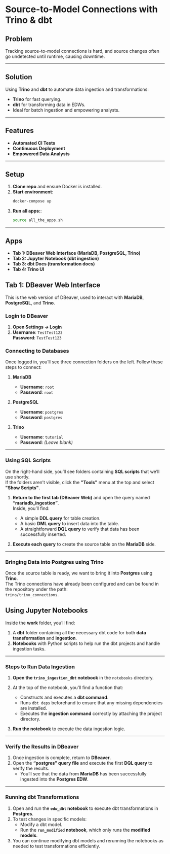 # Source-to-Model Connections with Trino & dbt

## **Problem**
Tracking source-to-model connections is hard, and source changes often go undetected until runtime, causing downtime.

---

## **Solution**
Using **Trino** and **dbt** to automate data ingestion and transformations:
- **Trino** for fast querying.
- **dbt** for transforming data in EDWs.
- Ideal for batch ingestion and empowering analysts.

---

## **Features**
- **Automated CI Tests**
- **Continuous Deployment**
- **Empowered Data Analysts**

---

## **Setup**
1. **Clone repo** and ensure Docker is installed.
2. **Start environment**:  
   ```bash
   docker-compose up
   ```
3. **Run all apps:**:
    ```bash
    source all_the_apps.sh
    ```

---

## **Apps**
- **Tab 1: DBeaver Web Interface (MariaDB, PostgreSQL, Trino)**
- **Tab 2: Jupyter Notebook (dbt ingestion)**
- **Tab 3: dbt Docs (transformation docs)**
- **Tab 4: Trino UI**

## **Tab 1: DBeaver Web Interface**

This is the web version of DBeaver, used to interact with **MariaDB**, **PostgreSQL**, and **Trino**.

### **Login to DBeaver**
1. **Open Settings → Login**  
2. **Username**: `TestTest123`  
   **Password**: `TestTest123`

### **Connecting to Databases**
Once logged in, you’ll see three connection folders on the left. Follow these steps to connect:

1. **MariaDB**  
   - **Username**: `root`  
   - **Password**: `root`

2. **PostgreSQL**  
   - **Username**: `postgres`  
   - **Password**: `postgres`

3. **Trino**  
   - **Username**: `tutorial`  
   - **Password**: *(Leave blank)*

---

### **Using SQL Scripts**
On the right-hand side, you’ll see folders containing **SQL scripts** that we’ll use shortly.  
If the folders aren’t visible, click the **"Tools"** menu at the top and select **"Show Scripts"**.

1. **Return to the first tab (DBeaver Web)** and open the query named **“mariadb_ingestion”**.  
   Inside, you’ll find:
   - A simple **DDL query** for table creation.  
   - A basic **DML query** to insert data into the table.  
   - A straightforward **DQL query** to verify that data has been successfully inserted.

2. **Execute each query** to create the source table on the **MariaDB** side.

---

### **Bringing Data into Postgres using Trino**
Once the source table is ready, we want to bring it into **Postgres** using **Trino**.  
The Trino connections have already been configured and can be found in the repository under the path:  
`trino/trino_connections`.


## **Using Jupyter Notebooks**

Inside the **work** folder, you’ll find:

1. A **dbt** folder containing all the necessary dbt code for both **data transformation** and **ingestion**.
2. **Notebooks** with Python scripts to help run the dbt projects and handle ingestion tasks.

---

### **Steps to Run Data Ingestion**

1. **Open the `trino_ingestion_dbt` notebook** in the `notebooks` directory.  
2. At the top of the notebook, you’ll find a function that:
   - Constructs and executes a **dbt command**.  
   - Runs `dbt deps` beforehand to ensure that any missing dependencies are installed.  
   - Executes the **ingestion command** correctly by attaching the project directory.

3. **Run the notebook** to execute the data ingestion logic.

---

### **Verify the Results in DBeaver**
1. Once ingestion is complete, return to **DBeaver**.  
2. Open the **“postgres” query file** and execute the first **DQL query** to verify the results.  
   - You’ll see that the data from **MariaDB** has been successfully ingested into the **Postgres EDW**.

---

### **Running dbt Transformations**

1. Open and run the **`edw_dbt` notebook** to execute dbt transformations in **Postgres**.
2. To test changes in specific models:
   - Modify a dbt model.  
   - Run the **`run_modified` notebook**, which only runs the **modified models**.
3. You can continue modifying dbt models and rerunning the notebooks as needed to test transformations efficiently.